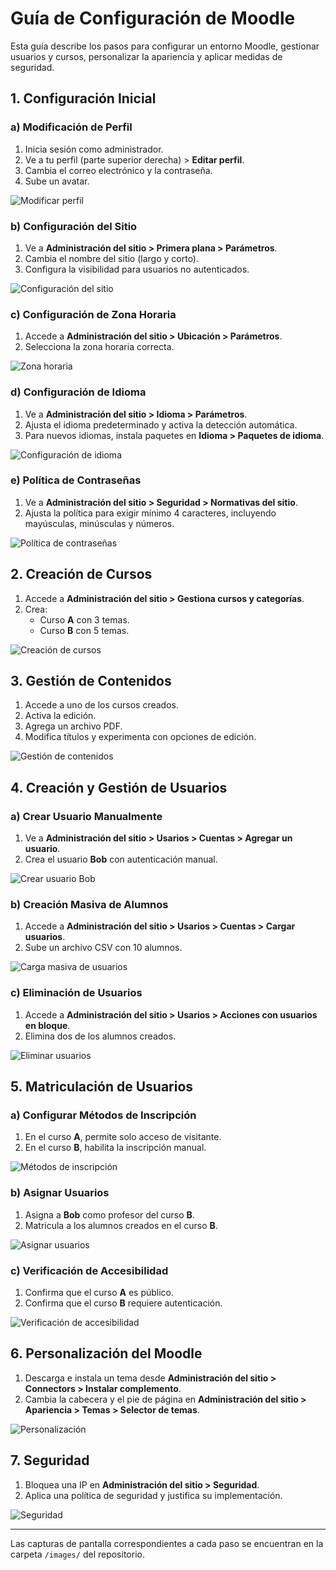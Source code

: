 # Guía de Configuración de Moodle

Esta guía describe los pasos para configurar un entorno Moodle, gestionar usuarios y cursos, personalizar la apariencia y aplicar medidas de seguridad.

## 1. Configuración Inicial
### a) Modificación de Perfil
1. Inicia sesión como administrador.
2. Ve a tu perfil (parte superior derecha) > **Editar perfil**.
3. Cambia el correo electrónico y la contraseña.
4. Sube un avatar.

![Modificar perfil](images/Captura%20de%20pantalla%20de%202025-03-19%2013-02-48.png)

### b) Configuración del Sitio
1. Ve a **Administración del sitio > Primera plana > Parámetros**.
2. Cambia el nombre del sitio (largo y corto).
3. Configura la visibilidad para usuarios no autenticados.

![Configuración del sitio](images/Captura%20de%20pantalla%20de%202025-03-19%2013-26-43.png)

### c) Configuración de Zona Horaria
1. Accede a **Administración del sitio > Ubicación > Parámetros**.
2. Selecciona la zona horaria correcta.

![Zona horaria](images/Captura%20de%20pantalla%20de%202025-03-12%2012-41-44.png)

### d) Configuración de Idioma
1. Ve a **Administración del sitio > Idioma > Parámetros**.
2. Ajusta el idioma predeterminado y activa la detección automática.
3. Para nuevos idiomas, instala paquetes en **Idioma > Paquetes de idioma**.

![Configuración de idioma](images/Captura%20de%20pantalla%20de%202025-03-12%2012-41-55.png)

### e) Política de Contraseñas
1. Ve a **Administración del sitio > Seguridad > Normativas del sitio**.
2. Ajusta la política para exigir mínimo 4 caracteres, incluyendo mayúsculas, minúsculas y números.

![Política de contraseñas](images/Captura%20de%20pantalla%20de%202025-03-12%2012-42-20.png)

## 2. Creación de Cursos
1. Accede a **Administración del sitio > Gestiona cursos y categorías**.
2. Crea:
   - Curso **A** con 3 temas.
   - Curso **B** con 5 temas.

![Creación de cursos](images/Captura%20de%20pantalla%20de%202025-03-12%2012-42-25.png)

## 3. Gestión de Contenidos
1. Accede a uno de los cursos creados.
2. Activa la edición.
3. Agrega un archivo PDF.
4. Modifica títulos y experimenta con opciones de edición.

![Gestión de contenidos](images/Captura%20de%20pantalla%20de%202025-03-12%2012-50-31.png)

## 4. Creación y Gestión de Usuarios
### a) Crear Usuario Manualmente
1. Ve a **Administración del sitio > Usarios > Cuentas > Agregar un usuario**.
2. Crea el usuario **Bob** con autenticación manual.

![Crear usuario Bob](images/bob.png)

### b) Creación Masiva de Alumnos
1. Accede a **Administración del sitio > Usarios > Cuentas > Cargar usuarios**.
2. Sube un archivo CSV con 10 alumnos.

![Carga masiva de usuarios](images/usuarios%20A.png)

### c) Eliminación de Usuarios
1. Accede a **Administración del sitio > Usarios > Acciones con usuarios en bloque**.
2. Elimina dos de los alumnos creados.

![Eliminar usuarios](images/usuarios%20B.png)

## 5. Matriculación de Usuarios
### a) Configurar Métodos de Inscripción
1. En el curso **A**, permite solo acceso de visitante.
2. En el curso **B**, habilita la inscripción manual.

![Métodos de inscripción](images/Captura%20de%20pantalla%20de%202025-03-12%2012-51-31.png)

### b) Asignar Usuarios
1. Asigna a **Bob** como profesor del curso **B**.
2. Matricula a los alumnos creados en el curso **B**.

![Asignar usuarios](images/bob2.png)

### c) Verificación de Accesibilidad
1. Confirma que el curso **A** es público.
2. Confirma que el curso **B** requiere autenticación.

![Verificación de accesibilidad](images/Captura%20de%20pantalla%20de%202025-03-12%2012-57-14.png)

## 6. Personalización del Moodle
1. Descarga e instala un tema desde **Administración del sitio > Connectors > Instalar complemento**.
2. Cambia la cabecera y el pie de página en **Administración del sitio > Apariencia > Temas > Selector de temas**.

![Personalización](images/Captura%20de%20pantalla%20de%202025-03-19%2012-23-16.png)

## 7. Seguridad
1. Bloquea una IP en **Administración del sitio > Seguridad**.
2. Aplica una política de seguridad y justifica su implementación.

![Seguridad](images/4c.png)

---

Las capturas de pantalla correspondientes a cada paso se encuentran en la carpeta `/images/` del repositorio.
